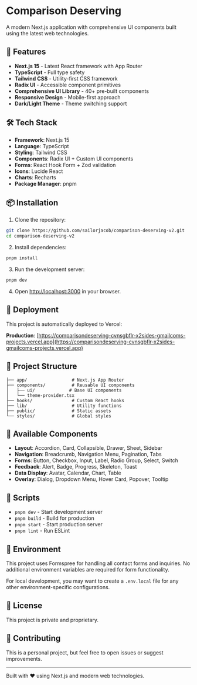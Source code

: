 # Comparison Deserving

A modern Next.js application with comprehensive UI components built using the latest web technologies.

## 🚀 Features

- **Next.js 15** - Latest React framework with App Router
- **TypeScript** - Full type safety
- **Tailwind CSS** - Utility-first CSS framework
- **Radix UI** - Accessible component primitives
- **Comprehensive UI Library** - 40+ pre-built components
- **Responsive Design** - Mobile-first approach
- **Dark/Light Theme** - Theme switching support

## 🛠️ Tech Stack

- **Framework**: Next.js 15
- **Language**: TypeScript
- **Styling**: Tailwind CSS
- **Components**: Radix UI + Custom UI components
- **Forms**: React Hook Form + Zod validation
- **Icons**: Lucide React
- **Charts**: Recharts
- **Package Manager**: pnpm

## 📦 Installation

1. Clone the repository:
```bash
git clone https://github.com/sailorjacob/comparison-deserving-v2.git
cd comparison-deserving-v2
```

2. Install dependencies:
```bash
pnpm install
```

3. Run the development server:
```bash
pnpm dev
```

4. Open [http://localhost:3000](http://localhost:3000) in your browser.

## 🚀 Deployment

This project is automatically deployed to Vercel:

**Production**: [https://comparisondeserving-cvnsgbflr-x2sides-gmailcoms-projects.vercel.app](https://comparisondeserving-cvnsgbflr-x2sides-gmailcoms-projects.vercel.app)

## 📁 Project Structure

```
├── app/                 # Next.js App Router
├── components/          # Reusable UI components
│   ├── ui/             # Base UI components
│   └── theme-provider.tsx
├── hooks/               # Custom React hooks
├── lib/                 # Utility functions
├── public/              # Static assets
└── styles/              # Global styles
```

## 🎨 Available Components

- **Layout**: Accordion, Card, Collapsible, Drawer, Sheet, Sidebar
- **Navigation**: Breadcrumb, Navigation Menu, Pagination, Tabs
- **Forms**: Button, Checkbox, Input, Label, Radio Group, Select, Switch
- **Feedback**: Alert, Badge, Progress, Skeleton, Toast
- **Data Display**: Avatar, Calendar, Chart, Table
- **Overlay**: Dialog, Dropdown Menu, Hover Card, Popover, Tooltip

## 🔧 Scripts

- `pnpm dev` - Start development server
- `pnpm build` - Build for production
- `pnpm start` - Start production server
- `pnpm lint` - Run ESLint

## 🔐 Environment

This project uses Formspree for handling all contact forms and inquiries. No additional environment variables are required for form functionality.

For local development, you may want to create a `.env.local` file for any other environment-specific configurations.

## 📝 License

This project is private and proprietary.

## 🤝 Contributing

This is a personal project, but feel free to open issues or suggest improvements.

---

Built with ❤️ using Next.js and modern web technologies.
